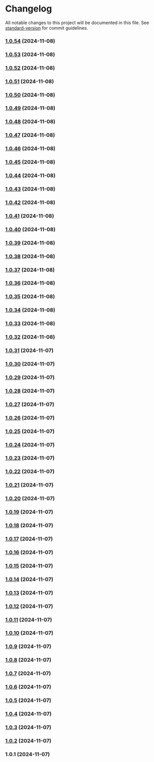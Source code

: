 # Changelog

All notable changes to this project will be documented in this file. See [standard-version](https://github.com/conventional-changelog/standard-version) for commit guidelines.

### [1.0.54](https://github.com/yourusername/wibu-pkg/compare/v1.0.53...v1.0.54) (2024-11-08)

### [1.0.53](https://github.com/yourusername/wibu-pkg/compare/v1.0.52...v1.0.53) (2024-11-08)

### [1.0.52](https://github.com/yourusername/wibu-pkg/compare/v1.0.51...v1.0.52) (2024-11-08)

### [1.0.51](https://github.com/yourusername/wibu-pkg/compare/v1.0.50...v1.0.51) (2024-11-08)

### [1.0.50](https://github.com/yourusername/wibu-pkg/compare/v1.0.49...v1.0.50) (2024-11-08)

### [1.0.49](https://github.com/yourusername/wibu-pkg/compare/v1.0.48...v1.0.49) (2024-11-08)

### [1.0.48](https://github.com/yourusername/wibu-pkg/compare/v1.0.47...v1.0.48) (2024-11-08)

### [1.0.47](https://github.com/yourusername/wibu-pkg/compare/v1.0.46...v1.0.47) (2024-11-08)

### [1.0.46](https://github.com/yourusername/wibu-pkg/compare/v1.0.45...v1.0.46) (2024-11-08)

### [1.0.45](https://github.com/yourusername/wibu-pkg/compare/v1.0.44...v1.0.45) (2024-11-08)

### [1.0.44](https://github.com/yourusername/wibu-pkg/compare/v1.0.43...v1.0.44) (2024-11-08)

### [1.0.43](https://github.com/yourusername/wibu-pkg/compare/v1.0.42...v1.0.43) (2024-11-08)

### [1.0.42](https://github.com/yourusername/wibu-pkg/compare/v1.0.41...v1.0.42) (2024-11-08)

### [1.0.41](https://github.com/yourusername/wibu-pkg/compare/v1.0.40...v1.0.41) (2024-11-08)

### [1.0.40](https://github.com/yourusername/wibu-pkg/compare/v1.0.39...v1.0.40) (2024-11-08)

### [1.0.39](https://github.com/yourusername/wibu-pkg/compare/v1.0.38...v1.0.39) (2024-11-08)

### [1.0.38](https://github.com/yourusername/wibu-pkg/compare/v1.0.37...v1.0.38) (2024-11-08)

### [1.0.37](https://github.com/yourusername/wibu-pkg/compare/v1.0.36...v1.0.37) (2024-11-08)

### [1.0.36](https://github.com/yourusername/wibu-pkg/compare/v1.0.35...v1.0.36) (2024-11-08)

### [1.0.35](https://github.com/yourusername/wibu-pkg/compare/v1.0.34...v1.0.35) (2024-11-08)

### [1.0.34](https://github.com/yourusername/wibu-pkg/compare/v1.0.33...v1.0.34) (2024-11-08)

### [1.0.33](https://github.com/yourusername/wibu-pkg/compare/v1.0.32...v1.0.33) (2024-11-08)

### [1.0.32](https://github.com/yourusername/wibu-pkg/compare/v1.0.31...v1.0.32) (2024-11-08)

### [1.0.31](https://github.com/yourusername/wibu-pkg/compare/v1.0.30...v1.0.31) (2024-11-07)

### [1.0.30](https://github.com/yourusername/wibu-pkg/compare/v1.0.29...v1.0.30) (2024-11-07)

### [1.0.29](https://github.com/yourusername/wibu-pkg/compare/v1.0.28...v1.0.29) (2024-11-07)

### [1.0.28](https://github.com/yourusername/wibu-pkg/compare/v1.0.27...v1.0.28) (2024-11-07)

### [1.0.27](https://github.com/yourusername/wibu-pkg/compare/v1.0.26...v1.0.27) (2024-11-07)

### [1.0.26](https://github.com/yourusername/wibu-pkg/compare/v1.0.25...v1.0.26) (2024-11-07)

### [1.0.25](https://github.com/yourusername/wibu-pkg/compare/v1.0.24...v1.0.25) (2024-11-07)

### [1.0.24](https://github.com/yourusername/wibu-pkg/compare/v1.0.23...v1.0.24) (2024-11-07)

### [1.0.23](https://github.com/yourusername/wibu-pkg/compare/v1.0.22...v1.0.23) (2024-11-07)

### [1.0.22](https://github.com/yourusername/wibu-pkg/compare/v1.0.21...v1.0.22) (2024-11-07)

### [1.0.21](https://github.com/yourusername/wibu-pkg/compare/v1.0.20...v1.0.21) (2024-11-07)

### [1.0.20](https://github.com/yourusername/wibu-pkg/compare/v1.0.19...v1.0.20) (2024-11-07)

### [1.0.19](https://github.com/yourusername/wibu-pkg/compare/v1.0.18...v1.0.19) (2024-11-07)

### [1.0.18](https://github.com/yourusername/wibu-pkg/compare/v1.0.17...v1.0.18) (2024-11-07)

### [1.0.17](https://github.com/yourusername/wibu-pkg/compare/v1.0.16...v1.0.17) (2024-11-07)

### [1.0.16](https://github.com/yourusername/wibu-pkg/compare/v1.0.15...v1.0.16) (2024-11-07)

### [1.0.15](https://github.com/yourusername/wibu-pkg/compare/v1.0.14...v1.0.15) (2024-11-07)

### [1.0.14](https://github.com/yourusername/wibu-pkg/compare/v1.0.13...v1.0.14) (2024-11-07)

### [1.0.13](https://github.com/yourusername/wibu-pkg/compare/v1.0.12...v1.0.13) (2024-11-07)

### [1.0.12](https://github.com/yourusername/wibu-pkg/compare/v1.0.11...v1.0.12) (2024-11-07)

### [1.0.11](https://github.com/yourusername/wibu-pkg/compare/v1.0.10...v1.0.11) (2024-11-07)

### [1.0.10](https://github.com/yourusername/wibu-pkg/compare/v1.0.9...v1.0.10) (2024-11-07)

### [1.0.9](https://github.com/yourusername/wibu-pkg/compare/v1.0.8...v1.0.9) (2024-11-07)

### [1.0.8](https://github.com/yourusername/wibu-pkg/compare/v1.0.7...v1.0.8) (2024-11-07)

### [1.0.7](https://github.com/yourusername/wibu-pkg/compare/v1.0.6...v1.0.7) (2024-11-07)

### [1.0.6](https://github.com/yourusername/wibu-pkg/compare/v1.0.5...v1.0.6) (2024-11-07)

### [1.0.5](https://github.com/yourusername/wibu-pkg/compare/v1.0.4...v1.0.5) (2024-11-07)

### [1.0.4](https://github.com/yourusername/wibu-pkg/compare/v1.0.3...v1.0.4) (2024-11-07)

### [1.0.3](https://github.com/yourusername/wibu-pkg/compare/v1.0.2...v1.0.3) (2024-11-07)

### [1.0.2](https://github.com/yourusername/wibu-pkg/compare/v1.0.1...v1.0.2) (2024-11-07)

### 1.0.1 (2024-11-07)
